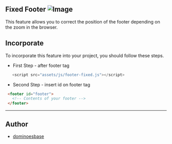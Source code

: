 ## Fixed Footer ![Image](https://img.shields.io/pypi/status/Django.svg)
  This feature allows you to correct the position of the footer depending on the zoom in the browser. 

## Incorporate
   To incorporate this feature into your project, you should follow these steps.
   + First Step - after footer tag
   ```javascript
      <script src="assets/js/footer-fixed.js"></script>
   ```
   + Second Step - insert id on footer tag
   ```html
    <footer id="footer">
      <!-- Contents of your footer -->
    </footer>
   ```
___

## Author

* [dominoesbase](https://twitter.com/jorgedominoes)
